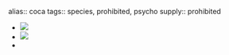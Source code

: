 alias:: coca
tags:: species, prohibited, psycho
supply::  prohibited

- ![](https://peach-geographical-bat-397.mypinata.cloud/ipfs/QmY14GF76DinE8Eowj7cTg8AA4422PgDbN2BpXJ27emRmz)
- ![](https://peach-geographical-bat-397.mypinata.cloud/ipfs/QmXQA2Q7jW7NyYXC4fn17mYjR4qJt64fYXj39AgU6Hmbjs)
-